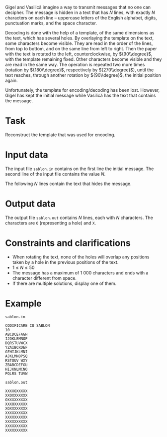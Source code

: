 Gigel and Vasilică imagine a way to transmit messages that no one can decipher. The message is hidden in a text that has $N$ lines, with exactly $N$ characters on each line – uppercase letters of the English alphabet, digits, punctuation marks, and the space character.

Decoding is done with the help of a template, of the same dimensions as the text, which has several holes. By overlaying the template on the text, some characters become visible. They are read in the order of the lines, from top to bottom, and on the same line from left to right. Then the paper with the text is rotated to the left, counterclockwise, by ${90\\degree}$, with the template remaining fixed. Other characters become visible and they are read in the same way. The operation is repeated two more times (rotation by ${180\\degree}$, respectively by ${270\\degree}$), until the text reaches, through another rotation by ${90\\degree}$, the initial position again.

Unfortunately, the template for encoding/decoding has been lost. However, Gigel has kept the initial message while Vasilică has the text that contains the message.

# Task

Reconstruct the template that was used for encoding.

# Input data

The input file `sablon.in` contains on the first line the initial message. The second line of the input file contains the value $N$.

The following $N$ lines contain the text that hides the message.

# Output data

The output file `sablon.out` contains $N$ lines, each with $N$ characters. The characters are `O` (representing a hole) and `X`.

# Constraints and clarifications

* When rotating the text, none of the holes will overlap any positions taken by a hole in the previous positions of the text.
* $1 \leq N \leq 50$
* The message has a maximum of $1\ 000$ characters and ends with a character different from space.
* If there are multiple solutions, display one of them.

# Example

`sablon.in`
```
CODIFICARE CU SABLON
10
ABCDCEFAGH
IJOKLEMNOP
DQRSTUVWCX
YZAIBCRDEF
GFHIJKLMNI
AJKLMNOPSQ
RSTOUV WXY
ZBABCDEFGU
HIJKNLMCNO
PQLRS TUVW
```

`sablon.out`
```
XXXXOXXXXX
XXOXXXXXXX
OXXXXXXXXX
XXXOXXXXXX
XOXXXXXXXX
XXXXXXXXXX
XXXXXXXXXX
XXXXXXXXXX
XXXXXXXXXX
XXXXXXXXXX
